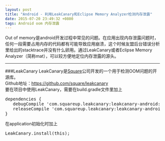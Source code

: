 ```yaml
---
layout: post
title: "Android - 利用LeakCanary和Eclipse Memory Analyzer检测内存泄露"
date: 2015-07-20 23:49:32 +0800
tags: Android oom 内存泄露
---
```


Out of memory是android开发过程中常见的问题。在应用出现内存泄露问题时，任何一段需要占用内存的代码都有可能导致应用崩溃，这个时候友盟后台错误分析里给出的stacktrace并没有什么卵用。通过LeakCanary或者Eclipse Memory Analyzer（简称mat），可以较方便地定位内存泄露的源头。  
***
###LeakCanary
LeakCanary是[Square](https://github.com/square)公司开发的一个用于检测OOM问题的开源库。  
Github地址：<https://github.com/square/leakcanary>  
要在项目中使用LeakCanary，需要在build.gradle文件里加上  
<pre class="mcode">
dependencies {
   debugCompile 'com.squareup.leakcanary:leakcanary-android:1.3.1'
   releaseCompile 'com.squareup.leakcanary:leakcanary-android-no-op:1.3.1'
}
</pre>
在application初始化时加上
<pre class="mcode">
LeakCanary.install(this);
</pre>
